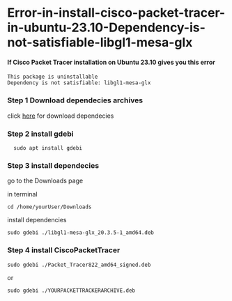 # Error-in-install-cisco-packet-tracer-in-ubuntu-23.10-Dependency-is-not-satisfiable-libgl1-mesa-glx

#### If Cisco Packet Tracer installation on Ubuntu 23.10 gives you this error

```
This package is uninstallable
Dependency is not satisfiable: libgl1-mesa-glx
```

### Step 1 Download dependecies archives
  click [here](https://github.com/PetrusNoleto/Error-in-install-cisco-packet-tracer-in-ubuntu-23.10-Dependency-is-not-satisfiable-libgl1-mesa-glx/releases/tag/Dependency-is-not-satisfiable-libgl1-mesa-glx) for download dependecies


### Step 2 install gdebi

```
  sudo apt install gdebi
```
### Step 3 install dependecies
  go to the Downloads page
  
  in terminal
  ```
  cd /home/yourUser/Downloads
  ```
  install dependencies
  ```
  sudo gdebi ./libgl1-mesa-glx_20.3.5-1_amd64.deb
  ```
### Step 4 install CiscoPacketTracer
  ```
  sudo gdebi ./Packet_Tracer822_amd64_signed.deb
  ```
  
  or
  
  ```
  sudo gdebi ./YOURPACKETTRACKERARCHIVE.deb 
  ```
